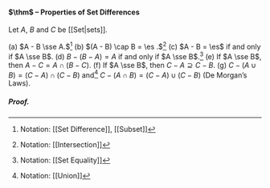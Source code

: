 #### $\thm$ – Properties of Set Differences
Let $A$, $B$ and $C$ be [[Set|sets]].

(a) $A - B \sse A.$[^1]
(b) $(A - B) \cap B = \es .$[^2]
(c) $A - B = \es$ if and only if $A \sse B$.
(d) $B - (B - A) = A$ if and only if $A \sse B$.[^3]
(e) If $A \sse B$, then $A - C = A \cap (B - C)$.
(f) If $A \sse B$, then $C - A \supseteq C - B$.
(g) $C - (A \cup B) = (C - A) \cap (C - B)$ and[^4] $C - (A \cap B) = (C - A) \cup (C - B)$ (De  Morgan’s Laws).

##### *Proof.*

[^1]: Notation: [[Set Difference]], [[Subset]]
[^2]: Notation: [[Intersection]]
[^3]: Notation: [[Set Equality]]
[^4]: Notation: [[Union]]